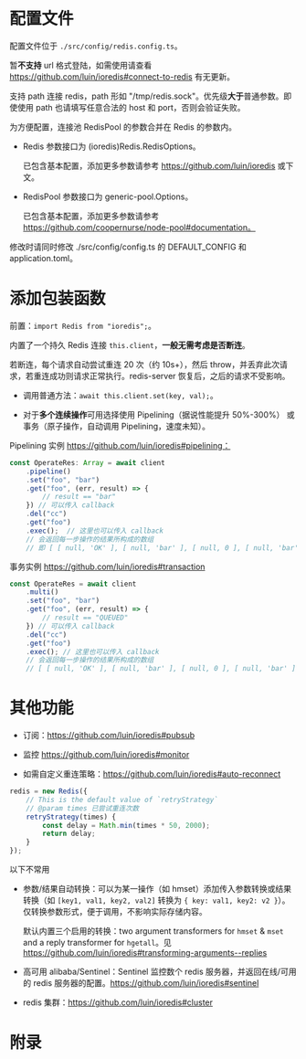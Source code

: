 # 配置文件
配置文件位于 `./src/config/redis.config.ts`。

暂**不支持** url 格式登陆，如需使用请查看 https://github.com/luin/ioredis#connect-to-redis 有无更新。

支持 path 连接 redis，path 形如 "/tmp/redis.sock"。优先级**大于**普通参数。即使使用 path 也请填写任意合法的 host 和 port，否则会验证失败。

为方便配置，连接池 RedisPool 的参数合并在 Redis 的参数内。

- Redis 参数接口为 (ioredis)Redis.RedisOptions。

  已包含基本配置，添加更多参数请参考 https://github.com/luin/ioredis 或下文。

- RedisPool 参数接口为 generic-pool.Options。

  已包含基本配置，添加更多参数请参考 https://github.com/coopernurse/node-pool#documentation。

修改时请同时修改 ./src/config/config.ts 的 DEFAULT_CONFIG 和 application.toml。

# 添加包装函数
前置：`import Redis from "ioredis";`。

内置了一个持久 Redis 连接 `this.client`，**一般无需考虑是否断连**。

若断连，每个请求自动尝试重连 20 次（约 10s+），然后 throw，并丢弃此次请求，若重连成功则请求正常执行。redis-server 恢复后，之后的请求不受影响。

- 调用普通方法：`await this.client.set(key, val);`。

- 对于**多个连续操作**可用选择使用 Pipelining（据说性能提升 50%-300%） 或事务（原子操作，自动调用 Pipelining，速度未知）。

Pipelining 实例 https://github.com/luin/ioredis#pipelining：
```ts
const OperateRes: Array = await client
    .pipeline()
    .set("foo", "bar")
    .get("foo", (err, result) => {
        // result == "bar"
    }) // 可以传入 callback
    .del("cc")
    .get("foo")
    .exec();  // 这里也可以传入 callback
    // 会返回每一步操作的结果所构成的数组
    // 即 [ [ null, 'OK' ], [ null, 'bar' ], [ null, 0 ], [ null, 'bar' ] ]
```

事务实例 https://github.com/luin/ioredis#transaction
```ts
const OperateRes = await client
    .multi()
    .set("foo", "bar")
    .get("foo", (err, result) => {
        // result == "QUEUED"
    }) // 可以传入 callback
    .del("cc")
    .get("foo")
    .exec(); // 这里也可以传入 callback
    // 会返回每一步操作的结果所构成的数组
    // [ [ null, 'OK' ], [ null, 'bar' ], [ null, 0 ], [ null, 'bar' ] ]
```

# 其他功能
- 订阅：https://github.com/luin/ioredis#pubsub

- 监控 https://github.com/luin/ioredis#monitor

- 如需自定义重连策略：https://github.com/luin/ioredis#auto-reconnect
```ts
redis = new Redis({
    // This is the default value of `retryStrategy`
    // @param times 已尝试重连次数
    retryStrategy(times) {
        const delay = Math.min(times * 50, 2000);
        return delay;
    }
});
```

以下不常用

- 参数/结果自动转换：可以为某一操作（如 hmset）添加传入参数转换或结果转换（如 `[key1, val1, key2, val2]` 转换为 `{ key: val1, key2: v2 }`）。仅转换参数形式，便于调用，不影响实际存储内容。

  默认内置三个启用的转换：two argument transformers for `hmset` & `mset` and a reply transformer for `hgetall`。见 https://github.com/luin/ioredis#transforming-arguments--replies

- 高可用 alibaba/Sentinel：Sentinel 监控数个 redis 服务器，并返回在线/可用的 redis 服务器的配置。https://github.com/luin/ioredis#sentinel

- redis 集群：https://github.com/luin/ioredis#cluster

# 附录
